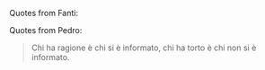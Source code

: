 Quotes from Fanti:

Quotes from Pedro:

> Chi ha ragione è chi si è informato, chi ha torto è chi non si è informato.


